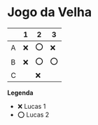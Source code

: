 # Jogo da Velha

|   | 1 | 2 | 3 |
|---|---|---|---|
| A |❌ |⭕|❌|
| B |❌ |⭕|⭕|
| C |   |❌|   |

**Legenda**

- ❌ Lucas 1
- ⭕ Lucas 2